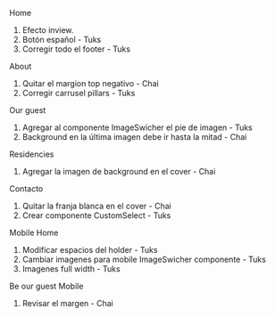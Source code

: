 Home
1. Efecto inview.
2. Botón español - Tuks
3. Corregir todo el footer - Tuks

About
1. Quitar el margion top negativo - Chai
2. Corregir carrusel pillars - Tuks

Our guest
1. Agregar al componente ImageSwicher el pie de imagen - Tuks
2. Background en la última imagen debe ir hasta la mitad - Chai

Residencies
1. Agregar la imagen de background en el cover - Chai

Contacto
1. Quitar la franja blanca en el cover - Chai
2. Crear componente CustomSelect - Tuks


Mobile Home
1. Modificar espacios del holder - Tuks
2. Cambiar imagenes para mobile ImageSwicher componente - Tuks
3. Imagenes full width - Tuks

Be our guest Mobile
1. Revisar el margen - Chai

